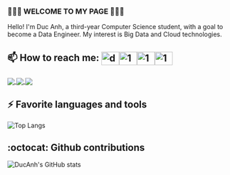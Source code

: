 ### 👋👋👋 WELCOME TO MY PAGE 👋👋👋
Hello! I'm Duc Anh, a third-year Computer Science student,  with a goal to become a Data Engineer. My interest is Big Data and Cloud technologies.<br>
## 📫 How to reach me: <a href="https://ducanh0285@gmail.com" target="blank"><img align="center" src="https://img.icons8.com/color/48/000000/gmail--v2.png" alt="ducanh0285@gmail.com" height="30" width="40" /></a><a href="https://www.facebook.com/ducanh.pp" target="blank"><img align="center" src="https://raw.githubusercontent.com/rahuldkjain/github-profile-readme-generator/master/src/images/icons/Social/facebook.svg" alt="1" height="30" width="40" /></a><a href="https://twitter.com/Ducann02Nguyen" target="blank"><img align="center" src="https://raw.githubusercontent.com/rahuldkjain/github-profile-readme-generator/master/src/images/icons/Social/twitter.svg" alt="1" height="30" width="40" /></a><a href="https://www.linkedin.com/in/%C4%91%E1%BB%A9c-anh-nguy%E1%BB%85n-026404229/" target="blank"><img align="center" src="https://raw.githubusercontent.com/rahuldkjain/github-profile-readme-generator/master/src/images/icons/Social/linked-in-alt.svg" alt="1" height="30" width="40" /></a>



###
<a href="https://github.com/DucAnhNTT/movie-recom-pipeline-azure">
  <img align="center" src="https://github-readme-stats-sigma-five.vercel.app/api/pin/?username=DucAnhNTT&repo=movie-recom-pipeline-azure&theme=radical" />
</a>    

<a href="https://github.com/DucAnhNTT/EnglishQuiz">
  <img align="center" src="https://github-readme-stats-sigma-five.vercel.app/api/pin/?username=DucAnhNTT&repo=EnglishQuiz&theme=radical" />
</a>    

<a href="https://github.com/DucAnhNTT/EnglishQuiz">
  <img align="center" src="https://github-readme-stats-sigma-five.vercel.app/api/pin/?username=DucAnhNTT&repo=hadoop-cluster&theme=radical" />
</a>   





## ⚡ Favorite languages and tools

![Top Langs](https://github-readme-stats-sigma-five.vercel.app/api/top-langs/?username=DucAnhNTT&hide_progress=true&show_icons=true&theme=transparent)

## :octocat: Github contributions

![DucAnh's GitHub stats](https://github-readme-stats-sigma-five.vercel.app/api?username=DucAnhNTT&show_icons=true&theme=transparent)

